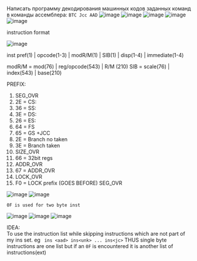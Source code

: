 Написать программу декодирования машинных кодов заданных команд в команды ассемблера:
`BTC
Jcc
AAD`
![image](https://github.com/user-attachments/assets/e811c8e0-2946-4ad3-931d-80b790eecf9a)
![image](https://github.com/user-attachments/assets/3110b629-54cf-4240-8f06-51d5dd58f4f2)
![image](https://github.com/user-attachments/assets/7dc7115e-f750-4429-b471-b5a6121353d4)
![image](https://github.com/user-attachments/assets/ad198bdd-ca86-430e-ae04-62e8ad250e67)
![image](https://github.com/user-attachments/assets/684348c2-2b63-4b4a-92b7-4f6d580f1211)

instruction format

![image](https://github.com/user-attachments/assets/9b4afbd9-68c0-4626-b574-b2a6901e22e3)

inst pref(1) | opcode(1-3) | modR/M(1) | SIB(1) | disp(1-4) | immediate(1-4)

modR/M = mod(76) | reg/opcode(543) | R/M (210)
SIB = scale(76) | index(543) | base(210)

PREFIX:
1) SEG_OVR 
  1) 2E = CS:
  2) 36 = SS:
  3) 3E = DS:
  4) 26 = ES:
  5) 64 = FS
  6) 65 = GS
+JCC
  7) 2E = Branch no taken
  8) 3E = Branch taken
2) SIZE_OVR
  1) 66 = 32bit regs
3) ADDR_OVR
  1) 67 = ADDR_OVR
4) LOCK_OVR
  1) F0 = LOCK prefix (GOES BEFORE) SEG_OVR

![image](https://github.com/user-attachments/assets/d09a9177-34f7-4b31-8bf2-09a5e88320b5)
![image](https://github.com/user-attachments/assets/ac2748b6-b645-4e89-be97-a4913260534e)

`0F is used for two byte inst` 

![image](https://github.com/user-attachments/assets/4533cfc4-b00a-4738-a1dc-188d0f341a2f)
![image](https://github.com/user-attachments/assets/cbb8e3be-b769-4738-ab22-d763df8ada93)
![image](https://github.com/user-attachments/assets/56d9a3de-91e2-423d-85bb-67f80d2a8e70)


IDEA: <br>
To use the instruction list while skipping instructions which are not part of my ins set.
eg
`
ins <aad>
ins<unk>
...
ins<jc>`
THUS single byte instructions are one list but if an `0F` is encountered it is another list of instructions(ext)
